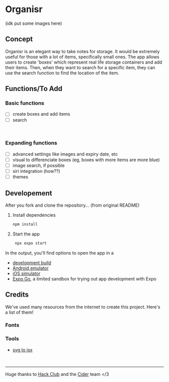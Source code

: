 # Organisr

(idk put some images here)

## Concept
Organisr is an elegant way to take notes for storage. It would be extremely useful for those with a lot of items, specifically small ones. The app allows users to create 'boxes' which represent real life storage containers and add their items. Then, when they want to search for a specific item, they can use the search function to find the location of the item.

## Functions/To Add

### Basic functions

- [ ] create boxes and add items
- [ ] search

<br>

### Expanding functions

- [ ] advanced settings like images and expiry date, etc
- [ ] visual to differenciate boxes (eg, boxes with more items are more blue)
- [ ] image search, if possible
- [ ] siri integration (how??)
- [ ] themes

## Developement
After you fork and clone the repository... (from original README)

1. Install dependencies

   ```bash
   npm install
   ```

2. Start the app

   ```bash
    npx expo start
   ```

In the output, you'll find options to open the app in a

- [development build](https://docs.expo.dev/develop/development-builds/introduction/)
- [Android emulator](https://docs.expo.dev/workflow/android-studio-emulator/)
- [iOS simulator](https://docs.expo.dev/workflow/ios-simulator/)
- [Expo Go](https://expo.dev/go), a limited sandbox for trying out app development with Expo

## Credits
We've used many resources from the internet to create this project. Here's a list of them!

### Fonts

### Tools
- [svg to jsx](https://react-svgr.com/playground/?native=true)

<br>

---

Huge thanks to [Hack Club](https://hackclub.com) and the [Cider](https://cider.hackclub.com) team </3
